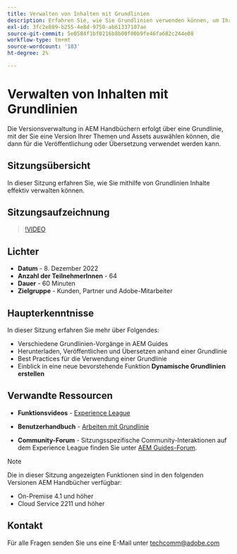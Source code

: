 ```yaml
---
title: Verwalten von Inhalten mit Grundlinien
description: Erfahren Sie, wie Sie Grundlinien verwenden können, um Ihre Inhalte effektiv zu verwalten.
exl-id: 3fc2e889-b255-4e8d-9750-ab61337107ae
source-git-commit: 5e0584f1bf0216b8b00f00b9fe46fa682c244e08
workflow-type: tm+mt
source-wordcount: '183'
ht-degree: 2%

---
```


# Verwalten von Inhalten mit Grundlinien

Die Versionsverwaltung in AEM Handbüchern erfolgt über eine Grundlinie, mit der Sie eine Version Ihrer Themen und Assets auswählen können, die dann für die Veröffentlichung oder Übersetzung verwendet werden kann.

## Sitzungsübersicht

In dieser Sitzung erfahren Sie, wie Sie mithilfe von Grundlinien Inhalte effektiv verwalten können.

## Sitzungsaufzeichnung

>[!VIDEO](https://video.tv.adobe.com/v/3414172/version-management-release-management-baseline?quality=12&learn=on)

## Lichter

- **Datum** - 8. Dezember 2022
- **Anzahl der TeilnehmerInnen** - 64
- **Dauer** - 60 Minuten
- **Zielgruppe** - Kunden, Partner und Adobe-Mitarbeiter

## Haupterkenntnisse

In dieser Sitzung erfahren Sie mehr über Folgendes:

- Verschiedene Grundlinien-Vorgänge in AEM Guides
- Herunterladen, Veröffentlichen und Übersetzen anhand einer Grundlinie
- Best Practices für die Verwendung einer Grundlinie
- Einblick in eine neue bevorstehende Funktion **Dynamische Grundlinien erstellen**

## Verwandte Ressourcen

- **Funktionsvideos** -  [Experience League](https://experienceleague.adobe.com/docs/experience-manager-guides-learn/videos/advanced-user-guide/overview.html?lang=en)

- **Benutzerhandbuch** - [Arbeiten mit Grundlinie](https://help.adobe.com/en_US/xml-documentation-for-adobe-experience-manager/index.html#t=DXML-master-map%2Fgenerate-output-use-baseline-for-publishing.html)

- **Community-Forum** - Sitzungsspezifische Community-Interaktionen auf dem Experience League finden Sie unter [AEM Guides-Forum](https://experienceleaguecommunities.adobe.com/t5/experience-manager-guides/bd-p/xml-documentation-discussions).

>[!NOTE]
>
>Die in dieser Sitzung angezeigten Funktionen sind in den folgenden Versionen AEM Handbücher verfügbar:
>
> - On-Premise 4.1 und höher
> - Cloud Service 2211 und höher

## Kontakt

Für alle Fragen senden Sie uns eine E-Mail unter <techcomm@adobe.com>

